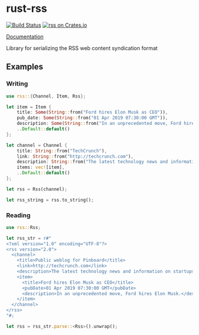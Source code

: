 # rust-rss

[![Build Status](https://travis-ci.org/frewsxcv/rust-rss.svg?branch=master)](https://travis-ci.org/frewsxcv/rust-rss)
[![rss on Crates.io](https://meritbadge.herokuapp.com/rss)](https://crates.io/crates/rss)

[Documentation](https://frewsxcv.github.io/rust-rss/)

Library for serializing the RSS web content syndication format

## Examples

### Writing

```rust
use rss::{Channel, Item, Rss};

let item = Item {
    title: Some(String::from("Ford hires Elon Musk as CEO")),
    pub_date: Some(String::from("01 Apr 2019 07:30:00 GMT")),
    description: Some(String::from("In an unprecedented move, Ford hires Elon Musk.")),
    ..Default::default()
};

let channel = Channel {
    title: String::from("TechCrunch"),
    link: String::from("http://techcrunch.com"),
    description: String::from("The latest technology news and information on startups"),
    items: vec![item],
    ..Default::default()
};

let rss = Rss(channel);

let rss_string = rss.to_string();
```

### Reading

```rust
use rss::Rss;

let rss_str = r#"
<?xml version="1.0" encoding="UTF-8"?>
<rss version="2.0">
  <channel>
    <title>Public weblog for Pinboard</title>
    <link>http://techcrunch.com</link>
    <description>The latest technology news and information on startups</description>
    <item>
      <title>Ford hires Elon Musk as CEO</title>
      <pubDate>01 Apr 2019 07:30:00 GMT</pubDate>
      <description>In an unprecedented move, Ford hires Elon Musk.</description>
    </item>
  </channel>
</rss>
"#;

let rss = rss_str.parse::<Rss>().unwrap();
```
